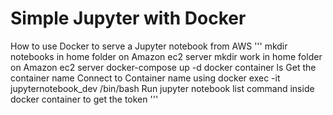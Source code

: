 # Simple Jupyter with Docker

How to use Docker to serve a Jupyter notebook from AWS
'''
mkdir notebooks in home folder on Amazon ec2 server
mkdir work in home folder on Amazon ec2 server
docker-compose up -d
docker container ls
Get the container name
Connect to Container name using docker exec -it jupyternotebook_dev /bin/bash
Run jupyter notebook list command inside docker container to get the token
'''

